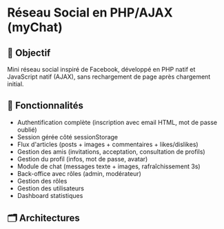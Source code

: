# Réseau Social en PHP/AJAX (myChat)

## 🎯 Objectif

Mini réseau social inspiré de Facebook, développé en PHP natif et JavaScript natif (AJAX), sans rechargement de page après chargement initial.  

## 🚀 Fonctionnalités

- Authentification complète (inscription avec email HTML, mot de passe oublié)
- Session gérée côté sessionStorage
- Flux d'articles (posts + images + commentaires + likes/dislikes)
- Gestion des amis (invitations, acceptation, consultation de profils)
- Gestion du profil (infos, mot de passe, avatar)
- Module de chat (messages texte + images, rafraîchissement 3s)
- Back-office avec rôles (admin, modérateur)
- Gestion des rôles
- Gestion des utilisateurs
- Dashboard statistiques

## 🗂 Architectures

